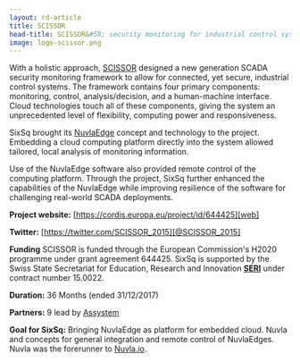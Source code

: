 ```yaml
---
layout: rd-article
title: SCISSOR  
head-title: SCISSOR&#58; security monitoring for industrial control systems
image: logo-scissor.png
---
```


With a holistic approach, [SCISSOR][web] designed a new generation
SCADA security monitoring framework to allow for connected, yet
secure, industrial control systems.  The framework contains four
primary components: monitoring, control, analysis/decision, and a
human-machine interface.  Cloud technologies touch all of these
components, giving the system an unprecedented level of flexibility,
computing power and responsiveness.

SixSq brought its [NuvlaEdge](/platform) concept and technology to the project.  Embedding a cloud computing platform directly into the system allowed tailored, local analysis of monitoring information.

Use of the NuvlaEdge software also provided remote control of the computing platform.  Through the project, SixSq further enhanced the capabilities of the NuvlaEdge while improving resilience of the software for challenging real-world SCADA deployments.

**Project website:** [https://cordis.europa.eu/project/id/644425][web]

**Twitter:** [https://twitter.com/SCISSOR_2015][@SCISSOR_2015]

**Funding** SCISSOR is funded through the European Commission's H2020
  programme under grant agreement 644425. SixSq is supported by the Swiss State Secretariat for Education, Research and Innovation **[SERI][seri]** under contract number 15.0022.

**Duration:** 36 Months (ended 31/12/2017) 

**Partners:** 9 lead by [Assystem][assystem] 

**Goal for SixSq:** Bringing NuvlaEdge as platform for embedded cloud.
  Nuvla and concepts for general integration and remote control
  of NuvlaEdges. Nuvla was the forerunner to [Nuvla.io](https://nuvla.io/).

[web]: https://cordis.europa.eu/project/id/644425
[assystem]: https://www.assystem.com/en/home.html
[seri]: https://www.sbfi.admin.ch/sbfi/en/home.html
[@SCISSOR_2015]: https://twitter.com/SCISSOR_2015